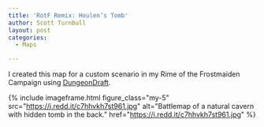 ```yaml
---
title: 'RotF Remix: Houlen’s Tomb'
author: Scott Turnbull
layout: post
categories:
  - Maps

---
```

I created this map for a custom scenario in my Rime of the Frostmaiden Campaign using <a href="https://dungeondraft.net/" target="_blank" rel="noreferrer noopener">DungeonDraft</a>.

{% include imageframe.html
  figure_class="my-5"
  src="https://i.redd.it/c7hhvkh7st961.jpg"
  alt="Battlemap of a natural cavern with hidden tomb in the back."
  href="https://i.redd.it/c7hhvkh7st961.jpg"
%}